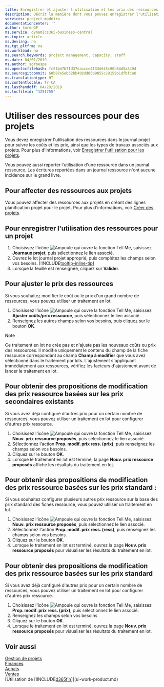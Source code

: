 ```yaml
---
title: Enregistrer et ajuster l'utilisation et les prix des ressources| Microsoft Docs
description: Décrit la manière dont vous pouvez enregistrer l'utilisation ou la consommation ressource associée à un projet, de garder la trace et de gérer les coûts, les prix, ainsi que les types de travaux.
services: project-madeira
documentationcenter: ''
author: SorenGP
ms.service: dynamics365-business-central
ms.topic: article
ms.devlang: na
ms.tgt_pltfrm: na
ms.workload: na
ms.search.keywords: project management, capacity, staff
ms.date: 04/01/2019
ms.author: sgroespe
ms.openlocfilehash: fc51b47b71d37daaccc4133d648c90b84d5a3494
ms.sourcegitcommit: 60b87e5eb32bb408dd65b9855c29159b1dfbfca8
ms.translationtype: HT
ms.contentlocale: fr-CA
ms.lasthandoff: 04/29/2019
ms.locfileid: "1251755"
---
```

# <a name="use-resources-for-jobs"></a>Utiliser des ressources pour des projets
Vous devez enregistrer l'utilisation des ressources dans le journal projet pour suivre les coûts et les prix, ainsi que les types de travaux associés aux projets. Pour plus d'informations, voir [Enregistrer l'utilisation pour les projets](projects-how-record-job-usage.md).

Vous pouvez aussi reporter l'utilisation d'une ressource dans un journal ressource. Les écritures reportées dans un journal ressource n'ont aucune incidence sur le grand livre.

## <a name="to-assign-resources-to-jobs"></a>Pour affecter des ressources aux projets
Vous pouvez affecter des ressources aux projets en créant des lignes planification projet pour le projet. Pour plus d'informations, voir [Créer des projets](projects-how-create-jobs.md).

## <a name="to-record-resource-usage-for-a-job"></a>Pour enregistrer l'utilisation des ressources pour un projet
1. Choisissez l'icône ![Ampoule qui ouvre la fonction Tell Me](media/ui-search/search_small.png "Dites-moi ce que vous voulez faire"), saisissez **Journaux projet**, puis sélectionnez le lien associé.
2. Ouvrez le lot journal projet approprié, puis complétez les champs selon vos besoins. [!INCLUDE[tooltip-inline-tip](includes/tooltip-inline-tip_md.md)]
3. Lorsque la feuille est renseignée, cliquez sur **Valider**.

## <a name="to-adjust-resource-prices"></a>Pour ajuster le prix des ressources
Si vous souhaitez modifier le coût ou le prix d'un grand nombre de ressources, vous pouvez utiliser un traitement en lot.  

1. Choisissez l'icône ![Ampoule qui ouvre la fonction Tell Me](media/ui-search/search_small.png "Dites-moi ce que vous voulez faire"), saisissez **Ajuster coûts/prix ressource**, puis sélectionnez le lien associé.
2. Renseignez les autres champs selon vos besoins, puis cliquez sur le bouton **OK**.

> [!NOTE]  
>   Ce traitement en lot ne crée pas et n'ajuste pas les nouveaux coûts ou prix des ressources. Il modifie uniquement le contenu du champ de la fiche ressource correspondant au champ **Champ à modifier** que vous avez sélectionné dans le traitement par lots. L'ajustement s'appliquant immédiatement aux ressources, vérifiez les facteurs d'ajustement avant de lancer le traitement en lot.

## <a name="to-get-resource-price-change-suggestions-based-on-existing-alternate-prices"></a>Pour obtenir des propositions de modification des prix ressource basées sur les prix secondaires existants
Si vous avez déjà configuré d'autres prix pour un certain nombre de ressources, vous pouvez utiliser un traitement en lot pour configurer d'autres prix ressource.

1. Choisissez l'icône ![Ampoule qui ouvre la fonction Tell Me](media/ui-search/search_small.png "Dites-moi ce que vous voulez faire"), saisissez **Nouv. prix ressource proposés**, puis sélectionnez le lien associé.
2. Sélectionnez l'action **Prop. modif. prix ress. (prix)**, puis renseignez les champs selon vos besoins.
3. Cliquez sur le bouton **OK**.  
4. Lorsque le traitement en lot est terminé, la page **Nouv. prix ressource proposés** affiche les résultats du traitement en lot.

## <a name="to-get-resource-price-change-suggestions-based-on-standard-prices"></a>Pour obtenir des propositions de modification des prix ressource basées sur les prix standard :
Si vous souhaitez configurer plusieurs autres prix ressource sur la base des prix standard des fiches ressource, vous pouvez utiliser un traitement en lot.  

1. Choisissez l'icône ![Ampoule qui ouvre la fonction Tell Me](media/ui-search/search_small.png "Dites-moi ce que vous voulez faire"), saisissez **Nouv. prix ressource proposés**, puis sélectionnez le lien associé.
2. Sélectionnez l'action **Prop. modif. prix ress. (ress)**, puis renseignez les champs selon vos besoins.  
3. Cliquez sur le bouton **OK**.  
4. Lorsque le traitement en lot est terminé, ouvrez la page **Nouv. prix ressource proposés** pour visualiser les résultats du traitement en lot.

## <a name="to-get-resource-price-change-suggestions-based-on-alternate-prices"></a>Pour obtenir des propositions de modification des prix ressource basées sur les prix standard
Si vous avez déjà configuré d'autres prix pour un certain nombre de ressources, vous pouvez utiliser un traitement en lot pour configurer d'autres prix ressource.

1. Choisissez l'icône ![Ampoule qui ouvre la fonction Tell Me](media/ui-search/search_small.png "Dites-moi ce que vous voulez faire"), saisissez **Prop. modif. prix ress. (prix)**, puis sélectionnez le lien associé.  
2. Renseignez les champs selon vos besoins.
3. Cliquez sur le bouton **OK**.  
4. Lorsque le traitement en lot est terminé, ouvrez la page **Nouv. prix ressource proposés** pour visualiser les résultats du traitement en lot.

## <a name="see-also"></a>Voir aussi
[Gestion de projets](projects-manage-projects.md)  
[Finances](finance.md)  
[Achats](purchasing-manage-purchasing.md)         
[Ventes](sales-manage-sales.md)     
[Utilisation de [!INCLUDE[d365fin](includes/d365fin_md.md)]](ui-work-product.md)  
